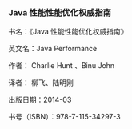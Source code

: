 ### Java 性能性能优化权威指南

书名：《Java 性能性能优化权威指南》

英文名：Java Performance

作者： Charlie Hunt 、Binu John

译者： 柳飞、陆明刚

出版日期：2014-03

书号（ISBN）：978-7-115-34297-3